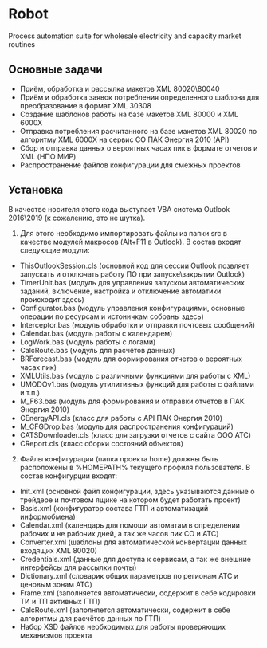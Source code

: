 # Robot
Process automation suite for wholesale electricity and capacity market routines

## Основные задачи
- Приём, обработка и рассылка макетов XML 80020\80040
- Приём и обработка заявок потребления определенного шаблона для преобразование в формат XML 30308
- Создание шаблонов работы на базе макетов XML 80000 и XML 6000X
- Отправка потребления расчитанного на базе макетов XML 80020 по алгоритму XML 6000X на сервис СО ПАК Энергия 2010 (API)
- Сбор и отправка данных о вероятных часах пик в формате отчетов и XML (НПО МИР)
- Распространение файлов конфигурации для смежных проектов

## Установка
В качестве носителя этого кода выступает VBA система Outlook 2016\2019 (к сожалению, это не шутка).

1. Для этого необходимо импортировать файлы из папки src в качестве модулей макросов (Alt+F11 в Outlook).
В состав входят следующие модули:
- ThisOutlookSession.cls (основной код для сессии Outlook позвляет запускать и отключать работу ПО при запуске\закрытии Outlook)
- TimerUnit.bas (модуль для управления запуском автоматических заданий, включение, настройка и отключение автоматики происходит здесь)
- Configurator.bas (модуль управления конфигурациями, основные операции по ресурсам и истоничкам собраны здесь)
- Interceptor.bas (модуль обработки и отправки почтовых сообщений)
- Calendar.bas (модуль работы с календарем)
- LogWork.bas (модуль работы с логами)
- CalcRoute.bas (модуль для расчётов данных)
- BRForecast.bas (модуль для формирования отчетов о вероятных часах пик)
- XMLUtils.bas (модуль с различными функциями для работы с XML)
- UMODOv1.bas (модуль утилитивных функций для работы с файлами и т.п.)
- M_F63.bas (модуль для формирования и отправки отчетов в ПАК Энергия 2010)
- CEnergyAPI.cls (класс для работы с API ПАК Энергия 2010)
- M_CFGDrop.bas (модуль для распространения конфигураций)
- CATSDownloader.cls (класс для загрузки отчетов с сайта ООО АТС)
- CReport.cls (класс сборки состояний объектов)

2. Файлы конфигурации (папка проекта home) должны быть расположены в %HOMEPATH% текущего профиля пользователя.
В состав конфигурции входят:
- Init.xml (основной файл конфигурации, здесь указываются данные о трейдере и почтовом ящике на котором будет работать проект)
- Basis.xml (конфигуратор состава ГТП и автоматизаций информобмена)
- Calendar.xml (календарь для помощи автоматам в определении рабочих и не рабочих дней, а так же часов пик СО и АТС)
- Converter.xml (шаблоны для автоматической конвертации данных входящих XML 80020)
- Credentials.xml (данные для доступа к сервисам, а так же внешние интерфейсы для рассылки почты)
- Dictionary.xml (словарик общих параметров по регионам АТС и ценовым зонам АТС)
- Frame.xml (заполняется автоматически, содержит в себе кодировки ТИ и ТП активных ГТП)
- CalcRoute.xml (заполняется автоматически, содержит в себе алгоритмы для расчётов данных по ГТП)
- Набор XSD файлов необходимых для работы проверяющих механизмов проекта
